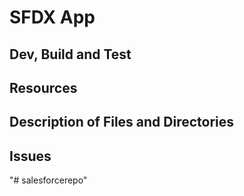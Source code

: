 # SFDX App

## Dev, Build and Test

## Resources

## Description of Files and Directories

## Issues
"# salesforcerepo" 
